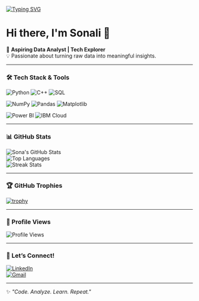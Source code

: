 <!-- <h1>Hi, I'm Sonali 👋</h1>
<p>🚀 <strong>A B.Tech 3rd-year student passionate about data analytics</strong></p>

<h2>👩‍💻 About Me:</h2>
<ul>
  <li> <strong>My journey into data started with curiosity and quickly turned into a passion.
  I’m learning to:
- Clean, analyze & visualize data
- Build dashboards 
- Communicate insights effectively

I believe learning by doing is the best way forward — and I’m doing just that!</strong></li>
</ul>

<h2>📫 Connect With Me:</h2>
<ul>
  <li>🔗 <strong>LinkedIn:</strong> <a href="http://linkedin.com/in/sonali-mahato-33b36828b">linkedin-profile</a></li>
  <li>🐦 <strong>Twitter/X:</strong> <a href="https://x.com/Sonali66281?t=QM-oZ2MGZjLCK35_lbYVoA&s=09">twitter-profile</a></li>
</ul>
 -->
<!-- Typing Animation -->
[![Typing SVG](https://readme-typing-svg.herokuapp.com/?lines=Aspiring+Data+Analyst;Tech+Explorer)](https://git.io/typing-svg)

# Hi there, I'm Sonali 👋  

🚀 **Aspiring Data Analyst | Tech Explorer**  
💡 Passionate about turning raw data into meaningful insights.  

---

### 🛠️ Tech Stack & Tools  
![Python](https://img.shields.io/badge/Python-3776AB?style=for-the-badge&logo=python&logoColor=white)
![C++](https://img.shields.io/badge/C++-00599C?style=for-the-badge&logo=cplusplus&logoColor=white)
![SQL](https://img.shields.io/badge/SQL-316192?style=for-the-badge&logo=postgresql&logoColor=white)

![NumPy](https://img.shields.io/badge/NumPy-013243?style=for-the-badge&logo=numpy&logoColor=white)
![Pandas](https://img.shields.io/badge/Pandas-150458?style=for-the-badge&logo=pandas&logoColor=white)
![Matplotlib](https://img.shields.io/badge/Matplotlib-ffffff?style=for-the-badge&logo=plotly&logoColor=blue)

![Power BI](https://img.shields.io/badge/Power%20BI-F2C811?style=for-the-badge&logo=powerbi&logoColor=black)
![IBM Cloud](https://img.shields.io/badge/IBM%20Cloud-1261FE?style=for-the-badge&logo=ibmcloud&logoColor=white)

---

### 📊 GitHub Stats  
![Sona's GitHub Stats](https://github-readme-stats.vercel.app/api?username=sonalimahato&show_icons=true&theme=tokyonight)  
![Top Languages](https://github-readme-stats.vercel.app/api/top-langs/?username=sonalimahato&layout=compact&theme=tokyonight)  
![Streak Stats](https://streak-stats.demolab.com/?user=sonalimahato&theme=tokyonight) 

---

### 🏆 GitHub Trophies  
[![trophy](https://github-profile-trophy.vercel.app/?username=sonalimahato&theme=tokyonight&margin-w=15&margin-h=15&column=7)](https://github.com/ryo-ma/github-profile-trophy)

---

### 👀 Profile Views  
![Profile Views](https://komarev.com/ghpvc/?username=sonalimahato&color=blue)  

---

### 🤝 Let’s Connect!  
[![LinkedIn](https://img.shields.io/badge/LinkedIn-0077B5?style=for-the-badge&logo=linkedin&logoColor=white)](http://linkedin.com/in/sonali-mahato-33b36828b)  
[![Gmail](https://img.shields.io/badge/Email-D14836?style=for-the-badge&logo=gmail&logoColor=white)](mailto:sonalimahato.ds@gmail.com)  

---

✨ *"Code. Analyze. Learn. Repeat."*


